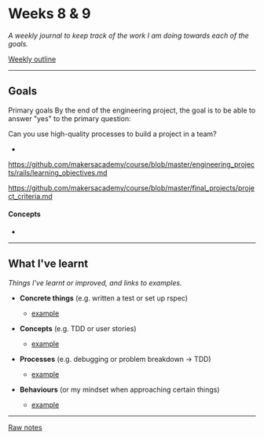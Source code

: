 # Weeks 8 & 9

_A weekly journal to keep track of the work I am doing towards each of the goals._

[Weekly outline](https://github.com/makersacademy/course/blob/master/week_outlines.md/)

------

## Goals

Primary goals
By the end of the engineering project, the goal is to be able to answer "yes" to the primary question:

Can you use high-quality processes to build a project in a team?

- 

https://github.com/makersacademy/course/blob/master/engineering_projects/rails/learning_objectives.md

https://github.com/makersacademy/course/blob/master/final_projects/project_criteria.md



#### Concepts

- 


------

## What I've learnt

_Things I've learnt or improved, and links to examples._

- **Concrete things** (e.g. written a test or set up rspec)
  - [example]()

- **Concepts** (e.g. TDD or user stories)
  - [example]()

- **Processes** (e.g. debugging or problem breakdown -> TDD)
  - [example]()

- **Behaviours** (or my mindset when approaching certain things)
  - [example]()

------

[Raw notes](https://github.com/mattTea/Portfolio/blob/master/notes/week_8_raw_notes.md)
